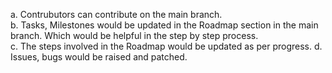 a. Contrubutors can contribute on the main branch.<br>
b. Tasks, Milestones would be updated in the Roadmap section in the main branch. Which would be helpful in the step by step process.<br>
c. The steps involved in the Roadmap would be updated as per progress.
d. Issues, bugs would be raised and patched.<br>
